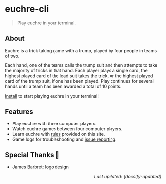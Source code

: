 # euchre-cli

> Play euchre in your terminal.

## About

Euchre is a trick taking game with a trump, played by four people in teams of two.

Each hand, one of the teams calls the trump suit and then attempts to take the
majority of tricks in that hand. Each player plays a single card, the highest played
card of the lead suit takes the trick, or the highest played card of the trump
suit, if one has been played. Play continues for several hands until a team has
been awarded a total of 10 points.

[Install](install.md "Install") to start playing euchre in your terminal!

## Features

- Play euchre with three computer players.
- Watch euchre games between four computer players.
- Learn euchre with [rules](rules.md "Euchre Rules") provided on this site.
- Game logs for troubleshooting and [issue reporting](issues.md "Report Issues").

## Special Thanks :clap:

- James Barbret: logo design

<div style="text-align: right"><i>Last updated: {docsify-updated}</i></div>

